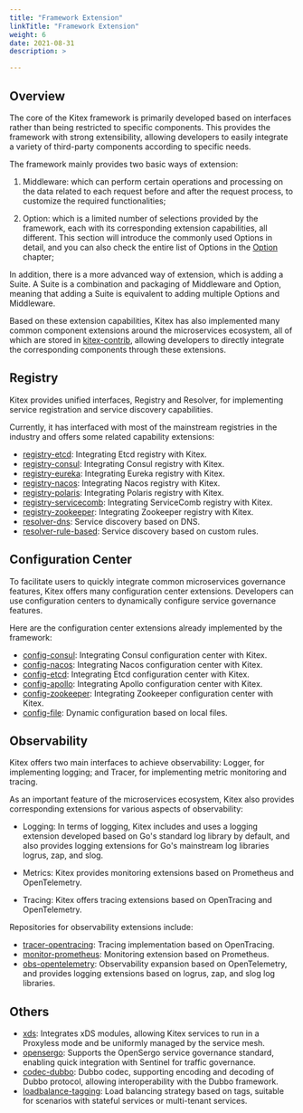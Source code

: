 ```yaml
---
title: "Framework Extension"
linkTitle: "Framework Extension"
weight: 6
date: 2021-08-31
description: >

---
```


## Overview

The core of the Kitex framework is primarily developed based on interfaces rather than being restricted to specific components. This provides the framework with strong extensibility, allowing developers to easily integrate a variety of third-party components according to specific needs.

The framework mainly provides two basic ways of extension:

1. Middleware: which can perform certain operations and processing on the data related to each request before and after the request process, to customize the required functionalities;

2. Option: which is a limited number of selections provided by the framework, each with its corresponding extension capabilities, all different. This section will introduce the commonly used Options in detail, and you can also check the entire list of Options in the [Option](/docs/kitex/tutorials/options/) chapter;

In addition, there is a more advanced way of extension, which is adding a Suite. A Suite is a combination and packaging of Middleware and Option, meaning that adding a Suite is equivalent to adding multiple Options and Middleware.

Based on these extension capabilities, Kitex has also implemented many common component extensions around the microservices ecosystem, all of which are stored in [kitex-contrib](https://github.com/kitex-contrib), allowing developers to directly integrate the corresponding components through these extensions.

## Registry

Kitex provides unified interfaces, Registry and Resolver, for implementing service registration and service discovery capabilities.

Currently, it has interfaced with most of the mainstream registries in the industry and offers some related capability extensions:

- [registry-etcd](https://github.com/kitex-contrib/registry-etcd): Integrating Etcd registry with Kitex.
- [registry-consul](https://github.com/kitex-contrib/registry-consul): Integrating Consul registry with Kitex.
- [registry-eureka](https://github.com/kitex-contrib/registry-eureka): Integrating Eureka registry with Kitex.
- [registry-nacos](https://github.com/kitex-contrib/registry-nacos): Integrating Nacos registry with Kitex.
- [registry-polaris](https://github.com/kitex-contrib/registry-polaris): Integrating Polaris registry with Kitex.
- [registry-servicecomb](https://github.com/kitex-contrib/registry-servicecomb): Integrating ServiceComb registry with Kitex.
- [registry-zookeeper](https://github.com/kitex-contrib/registry-zookeeper): Integrating Zookeeper registry with Kitex.
- [resolver-dns](https://github.com/kitex-contrib/resolver-dns): Service discovery based on DNS.
- [resolver-rule-based](https://github.com/kitex-contrib/resolver-rule-based): Service discovery based on custom rules.

## Configuration Center

To facilitate users to quickly integrate common microservices governance features, Kitex offers many configuration center extensions. Developers can use configuration centers to dynamically configure service governance features.

Here are the configuration center extensions already implemented by the framework:

- [config-consul](https://github.com/kitex-contrib/config-consul): Integrating Consul configuration center with Kitex.
- [config-nacos](https://github.com/kitex-contrib/config-nacos): Integrating Nacos configuration center with Kitex.
- [config-etcd](https://github.com/kitex-contrib/config-etcd): Integrating Etcd configuration center with Kitex.
- [config-apollo](https://github.com/kitex-contrib/config-apollo): Integrating Apollo configuration center with Kitex.
- [config-zookeeper](https://github.com/kitex-contrib/config-zookeeper): Integrating Zookeeper configuration center with Kitex.
- [config-file](https://github.com/kitex-contrib/config-file): Dynamic configuration based on local files.

## Observability

Kitex offers two main interfaces to achieve observability: Logger, for implementing logging; and Tracer, for implementing metric monitoring and tracing.

As an important feature of the microservices ecosystem, Kitex also provides corresponding extensions for various aspects of observability:

- Logging: In terms of logging, Kitex includes and uses a logging extension developed based on Go's standard log library by default, and also provides logging extensions for Go's mainstream log libraries logrus, zap, and slog.

- Metrics: Kitex provides monitoring extensions based on Prometheus and OpenTelemetry.

- Tracing: Kitex offers tracing extensions based on OpenTracing and OpenTelemetry.

Repositories for observability extensions include:

- [tracer-opentracing](https://github.com/kitex-contrib/tracer-opentracing): Tracing implementation based on OpenTracing.
- [monitor-prometheus](https://github.com/kitex-contrib/monitor-prometheus): Monitoring extension based on Prometheus.
- [obs-opentelemetry](https://github.com/kitex-contrib/obs-opentelemetry): Observability expansion based on OpenTelemetry, and provides logging extensions based on logrus, zap, and slog log libraries.

## Others

- [xds](https://github.com/kitex-contrib/xds): Integrates xDS modules, allowing Kitex services to run in a Proxyless mode and be uniformly managed by the service mesh.
- [opensergo](https://github.com/kitex-contrib/opensergo): Supports the OpenSergo service governance standard, enabling quick integration with Sentinel for traffic governance.
- [codec-dubbo](https://github.com/kitex-contrib/codec-dubbo): Dubbo codec, supporting encoding and decoding of Dubbo protocol, allowing interoperability with the Dubbo framework.
- [loadbalance-tagging](https://github.com/kitex-contrib/loadbalance-tagging): Load balancing strategy based on tags, suitable for scenarios with stateful services or multi-tenant services.
